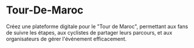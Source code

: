 # Tour-De-Maroc
Créez une plateforme digitale pour le "Tour de Maroc", permettant aux fans de suivre les étapes, aux cyclistes de partager leurs parcours, et aux organisateurs de gérer l'événement efficacement.
